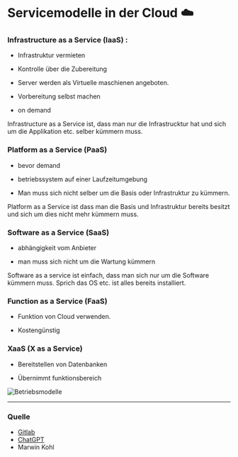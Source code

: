 # Servicemodelle in der Cloud ☁️

### Infrastructure as a Service (IaaS) :

- Infrastruktur vermieten

- Kontrolle über die Zubereitung

- Server werden als Virtuelle maschienen angeboten.

- Vorbereitung selbst machen

- on demand

Infrastructure as a Service ist, dass man nur die Infrastrucktur hat und sich um die Applikation etc. selber kümmern muss.

### Platform as a Service (PaaS) 

- bevor demand

- betriebssystem auf einer Laufzeitumgebung

- Man muss sich nicht selber um die Basis oder Infrastruktur zu kümmern.

Platform as a Service ist dass man die Basis und Infrastruktur bereits besitzt und sich um dies nicht mehr kümmern muss.

### Software as a Service (SaaS)

- abhängigkeit vom Anbieter

- man muss sich nicht um die Wartung kümmern

Software as a service ist einfach, dass man sich nur um die Software kümmern muss. Sprich das OS etc. ist alles bereits installiert.

### Function as a Service (FaaS)

- Funktion von Cloud verwenden.

- Kostengünstig

### XaaS (X as a Service)

- Bereitstellen von Datenbanken

- Übernimmt funktionsbereich
  

![Betriebsmodelle](https://www.ionos.at/digitalguide/fileadmin/DigitalGuide/Screenshots/schematische-darstellung-der-cloud-service-modelle.png)

---

### Quelle

- [Gitlab](https://gitlab.com/ser-cal/m346/-/blob/main/KN00/x_res/Servicemodelle.md)
- [ChatGPT](https://openai.com/chat)
- Marwin Kohl
